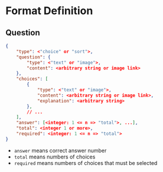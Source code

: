 Format Definition
===

Question
----
```json
{
    "type": <"choice" or "sort">,
    "question": { 
        "type": <"text" or "image">,
        "content": <arbitrary string or image link>
    },
    "choices": [
        { 
            "type": <"text" or "image">,
            "content": <arbitrary string or image link>,
            "explanation": <arbitrary string>
        },
        // ...
    ],
    "answer": [<integer: 1 <= n => "total">, ...],
    "total": <integer 1 or more>,
    "required": <integer: 1 <= n => "total">
}
```
- `answer` means correct answer number
- `total` means numbers of choices
- `required` means numbers of choices that must be selected
